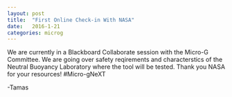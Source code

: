 ```yaml
---
layout: post
title:  "First Online Check-in With NASA"
date:   2016-1-21
categories: microg
---
```

We are currently in a Blackboard Collaborate session with the Micro-G 
Committee. We are going over safety reqirements and characterstics of the 
Neutral Buoyancy Laboratory where the tool will be tested. Thank you NASA for 
your resources! #Micro-gNeXT

-Tamas